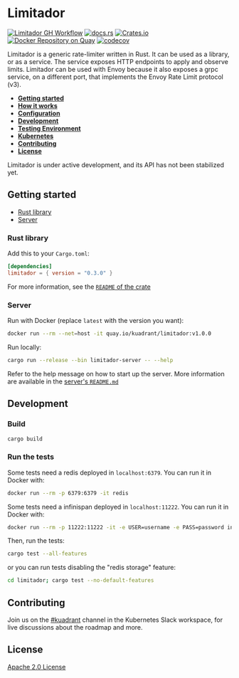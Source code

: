 # Limitador

[![Limitador GH Workflow](https://github.com/Kuadrant/limitador/actions/workflows/rust.yml/badge.svg)](https://github.com/Kuadrant/limitador/actions/workflows/rust.yml)
[![docs.rs](https://docs.rs/limitador/badge.svg)](https://docs.rs/limitador)
[![Crates.io](https://img.shields.io/crates/v/limitador)](https://crates.io/crates/limitador)
[![Docker Repository on Quay](https://quay.io/repository/kuadrant/limitador/status
"Docker Repository on Quay")](https://quay.io/repository/kuadrant/limitador)
[![codecov](https://codecov.io/gh/Kuadrant/limitador/branch/main/graph/badge.svg?token=CE9LD3XCJT)](https://codecov.io/gh/Kuadrant/limitador)

Limitador is a generic rate-limiter written in Rust. It can be used as a
library, or as a service. The service exposes HTTP endpoints to apply and observe
limits. Limitador can be used with Envoy because it also exposes a grpc service, on a different
port, that implements the Envoy Rate Limit protocol (v3).

- [**Getting started**](#getting-started)
- [**How it works**](doc/how-it-works.md)
- [**Configuration**](doc/server/configuration.md)
- [**Development**](#development)
- [**Testing Environment**](limitador-server/sandbox/README.md)
- [**Kubernetes**](limitador-server/kubernetes/README.md)
- [**Contributing**](#contributing)
- [**License**](#license)

Limitador is under active development, and its API has not been stabilized yet.

## Getting started

- [Rust library](#rust-library)
- [Server](#server)

### Rust library

Add this to your `Cargo.toml`:
```toml
[dependencies]
limitador = { version = "0.3.0" }
```

For more information, see the [`README` of the crate](limitador/README.md)

### Server

Run with Docker (replace `latest` with the version you want):
```bash
docker run --rm --net=host -it quay.io/kuadrant/limitador:v1.0.0
```

Run locally:
```bash
cargo run --release --bin limitador-server -- --help
```

Refer to the help message on how to start up the server. More information are available
in the [server's `README.md`](limitador-server/README.md)

## Development

### Build

```bash
cargo build
```

### Run the tests

Some tests need a redis deployed in `localhost:6379`. You can run it in Docker with:
```bash
docker run --rm -p 6379:6379 -it redis
```

Some tests need a infinispan deployed in `localhost:11222`. You can run it in Docker with:
```bash
docker run --rm -p 11222:11222 -it -e USER=username -e PASS=password infinispan/server:11.0.9.Final
```

Then, run the tests:

```bash
cargo test --all-features
```

or you can run tests disabling the "redis storage" feature:
```bash
cd limitador; cargo test --no-default-features
```

## Contributing

Join us on the [#kuadrant](https://kubernetes.slack.com/archives/C05J0D0V525) channel in the Kubernetes Slack workspace,
for live discussions about the roadmap and more.

## License

[Apache 2.0 License](LICENSE)
